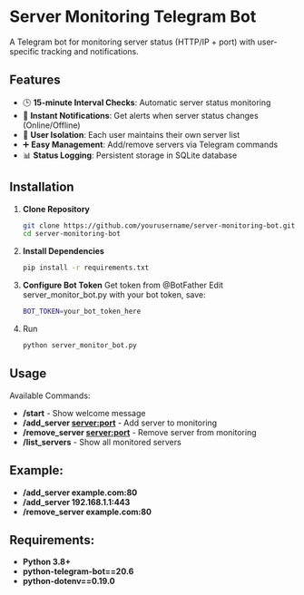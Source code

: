 # Server Monitoring Telegram Bot

A Telegram bot for monitoring server status (HTTP/IP + port) with user-specific tracking and notifications.

## Features

- 🕒 **15-minute Interval Checks**: Automatic server status monitoring
- 🔔 **Instant Notifications**: Get alerts when server status changes (Online/Offline)
- 👤 **User Isolation**: Each user maintains their own server list
- ➕ **Easy Management**: Add/remove servers via Telegram commands
- 📊 **Status Logging**: Persistent storage in SQLite database

## Installation

1. **Clone Repository**
   ```bash
   git clone https://github.com/yourusername/server-monitoring-bot.git
   cd server-monitoring-bot

2. **Install Dependencies**
   ```bash
   pip install -r requirements.txt

3. **Configure Bot Token**
   Get token from @BotFather
   Edit server_monitor_bot.py with your bot token, save:
   ```bash
   BOT_TOKEN=your_bot_token_here

4. Run
   ```bash
   python server_monitor_bot.py

 ## Usage
 Available Commands:
  - **/start** - Show welcome message
  - **/add_server <server:port>** - Add server to monitoring
  - **/remove_server <server:port>** - Remove server from monitoring
  - **/list_servers** - Show all monitored servers

## Example:
  - **/add_server example.com:80**
  - **/add_server 192.168.1.1:443**
  - **/remove_server example.com:80**

## Requirements:
- **Python 3.8+**
- **python-telegram-bot==20.6**
- **python-dotenv==0.19.0**
